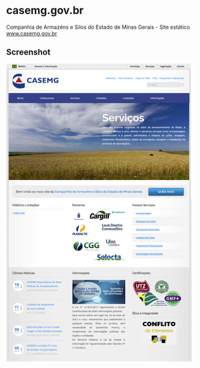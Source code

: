 casemg.gov.br
===========
Companhia de Armazéns e Silos do Estado de Minas Gerais - 
Site estático www.casemg.gov.br

## Screenshot 

<img src="arte_imagens/casemg_screenshot.png" alt="CASEMG website screenshot">